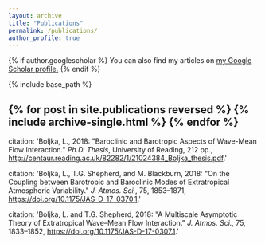 ```yaml
---
layout: archive
title: "Publications"
permalink: /publications/
author_profile: true
---
```


{% if author.googlescholar %}
  You can also find my articles on <u><a href="{{https://scholar.google.com/citations?user=-rmSBisAAAAJ&hl=en}}">my Google Scholar profile</a>.</u>
{% endif %}

{% include base_path %}

{% for post in site.publications reversed %}
  {% include archive-single.html %}
{% endfor %}
---
citation: 'Boljka, L., 2018: "Baroclinic and Barotropic Aspects of Wave-Mean Flow Interaction." <i>Ph.D. Thesis</i>, University of Reading, 212 pp., http://centaur.reading.ac.uk/82282/1/21024384_Boljka_thesis.pdf.'

citation: 'Boljka, L., T.G. Shepherd, and M. Blackburn, 2018: "On the Coupling between Barotropic and Baroclinic Modes of Extratropical Atmospheric Variability." <i>J. Atmos. Sci.</i>, 75, 1853–1871, https://doi.org/10.1175/JAS-D-17-0370.1.'

citation: 'Boljka, L. and T.G. Shepherd, 2018: "A Multiscale Asymptotic Theory of Extratropical Wave–Mean Flow Interaction." <i>J. Atmos. Sci.</i>, 75, 1833–1852, https://doi.org/10.1175/JAS-D-17-0307.1.'

